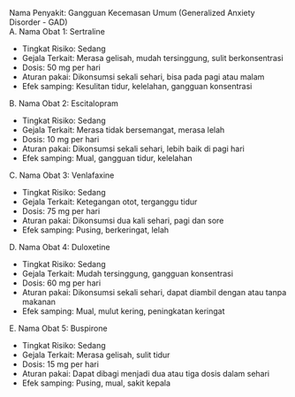 Nama Penyakit: Gangguan Kecemasan Umum (Generalized Anxiety Disorder - GAD)  
A. Nama Obat 1: Sertraline  
- Tingkat Risiko: Sedang  
- Gejala Terkait: Merasa gelisah, mudah tersinggung, sulit berkonsentrasi  
- Dosis: 50 mg per hari  
- Aturan pakai: Dikonsumsi sekali sehari, bisa pada pagi atau malam  
- Efek samping: Kesulitan tidur, kelelahan, gangguan konsentrasi  

B. Nama Obat 2: Escitalopram  
- Tingkat Risiko: Sedang  
- Gejala Terkait: Merasa tidak bersemangat, merasa lelah  
- Dosis: 10 mg per hari  
- Aturan pakai: Dikonsumsi sekali sehari, lebih baik di pagi hari  
- Efek samping: Mual, gangguan tidur, kelelahan  

C. Nama Obat 3: Venlafaxine  
- Tingkat Risiko: Sedang  
- Gejala Terkait: Ketegangan otot, terganggu tidur  
- Dosis: 75 mg per hari  
- Aturan pakai: Dikonsumsi dua kali sehari, pagi dan sore  
- Efek samping: Pusing, berkeringat, lelah  

D. Nama Obat 4: Duloxetine  
- Tingkat Risiko: Sedang  
- Gejala Terkait: Mudah tersinggung, gangguan konsentrasi  
- Dosis: 60 mg per hari  
- Aturan pakai: Dikonsumsi sekali sehari, dapat diambil dengan atau tanpa makanan  
- Efek samping: Mual, mulut kering, peningkatan keringat  

E. Nama Obat 5: Buspirone  
- Tingkat Risiko: Sedang  
- Gejala Terkait: Merasa gelisah, sulit tidur  
- Dosis: 15 mg per hari  
- Aturan pakai: Dapat dibagi menjadi dua atau tiga dosis dalam sehari  
- Efek samping: Pusing, mual, sakit kepala